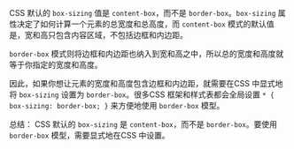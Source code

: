 CSS 默认的 `box-sizing` 值是 `content-box`，而不是 `border-box`。`box-sizing` 属性决定了如何计算一个元素的总宽度和总高度，而 `content-box` 模式的默认值是，宽和高只包含内容区域，不包括边框和内边距。﻿

`border-box` 模式则将边框和内边距也纳入到宽和高之中，所以总的宽度和高度就等于你指定的宽度和高度。﻿

因此，如果你想让元素的宽度和高度包含边框和内边距，就需要在CSS 中显式地将 `box-sizing` 设置为 `border-box`。很多CSS 框架和样式表都会全局设置 `* { box-sizing: border-box; }` 来方便地使用 `border-box` 模型。﻿

总结： CSS 默认的 `box-sizing` 是 `content-box`，而不是 `border-box`。要使用 `border-box` 模型，需要显式地在CSS 中设置。﻿